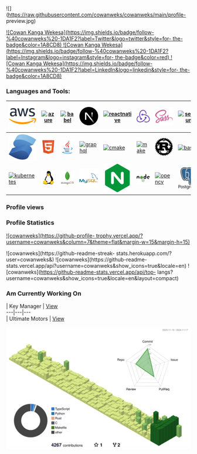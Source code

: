 ![](https://raw.githubusercontent.com/cowanweks/cowanweks/main/profile-
preview.jpg)

[ ![Cowan Kanga
Wekesa](https://img.shields.io/badge/follow-%40cowanweks%20-1DA1F2?label=Twitter&logo=twitter&style=for-
the-badge&color=1A8CD8) ](http://twitter.com/cowanweks) [ ![Cowan Kanga
Wekesa](https://img.shields.io/badge/follow-%40cowanweks%20-1DA1F2?label=Instagram&logo=instagram&style=for-
the-badge&color=red) ](http://instagram.com/cowanweks) [ ![Cowan Kanga
Wekesa](https://img.shields.io/badge/follow-%40cowanweks%20-1DA1F2?label=LinkedIn&logo=linkedin&style=for-
the-badge&color=1A8CD8) ](http://linkedin.com//in/cowanweks)

### Languages and Tools:

[ ![aws](https://raw.githubusercontent.com/devicons/devicon/master/icons/amazonwebservices/amazonwebservices-original-wordmark.svg) ](https://aws.amazon.com) |  [ ![azure](https://www.vectorlogo.zone/logos/microsoft_azure/microsoft_azure-icon.svg) ](https://azure.microsoft.com/en-in/) |  [ ![babel](https://www.vectorlogo.zone/logos/babeljs/babeljs-icon.svg) ](https://babeljs.io/) |  [ ![nextjs](https://raw.githubusercontent.com/devicons/devicon/master/icons/nextjs/nextjs-original.svg) ](https://www.nextjs.org) |  [ ![reactnative](https://reactnative.dev/img/header_logo.svg) ](https://reactnative.dev/) |  [ ![redux](https://raw.githubusercontent.com/devicons/devicon/master/icons/redux/redux-original.svg) ](https://redux.js.org) |  [ ![sass](https://raw.githubusercontent.com/devicons/devicon/master/icons/sass/sass-original.svg) ](https://sass-lang.com) |  [ ![selenium](https://raw.githubusercontent.com/detain/svg-logos/780f25886640cef088af994181646db2f6b1a3f8/svg/selenium-logo.svg) ](https://www.selenium.dev) |  [ ![sqlite](https://www.vectorlogo.zone/logos/sqlite/sqlite-icon.svg) ](https://www.sqlite.org/) |  [ ![tailwind](https://www.vectorlogo.zone/logos/tailwindcss/tailwindcss-icon.svg) ](https://tailwindcss.com/) |  [ ![typescript](https://raw.githubusercontent.com/devicons/devicon/master/icons/typescript/typescript-original.svg) ](https://www.typescriptlang.org/) |  [ ![webpack](https://raw.githubusercontent.com/devicons/devicon/d00d0969292a6569d45b06d3f350f463a0107b0d/icons/webpack/webpack-original-wordmark.svg) ](https://webpack.js.org) |  [ ![axios](https://raw.githubusercontent.com/devicons/devicon/master/icons/axios/axios-plain.svg) ](https://www.axios.com) |  [ ![git](https://www.vectorlogo.zone/logos/git-scm/git-scm-icon.svg) ](https://git-scm.com/) |  [ ![apache](https://raw.githubusercontent.com/devicons/devicon/master/icons/apache/apache-original.svg) ](https://apache.org) |  [ ![docker](https://raw.githubusercontent.com/devicons/devicon/master/icons/docker/docker-original.svg) ](https://www.docker.com/) |  [ ![gcc](https://raw.githubusercontent.com/devicons/devicon/master/icons/gcc/gcc-original.svg) ](https://gcc.gnu.org) |  [ ![llvm](https://raw.githubusercontent.com/devicons/devicon/master/icons/llvm/llvm-original.svg) ](https://llvm.org)  
---|---|---|---|---|---|---|---|---|---|---|---|---|---|---|---|---|---  
[ ![solidjs](https://raw.githubusercontent.com/devicons/devicon/master/icons/solidjs/solidjs-original.svg) ](https://www.solidjs.com) |  [ ![solidjs](https://raw.githubusercontent.com/devicons/devicon/master/icons/html5/html5-original.svg) ](https://www.solidjs.com) |  [ ![java](https://raw.githubusercontent.com/devicons/devicon/master/icons/java/java-original.svg) ](https://www.java.com) |  [ ![graphql](https://www.vectorlogo.zone/logos/graphql/graphql-icon.svg) ](https://graphql.org) |  [ ![cmake](https://www.vectorlogo.zone/logos/cmake/cmake-icon.svg) ](https://cmake.org) |  [ ![make](https://www.vectorlogo.zone/logos/springio/springio-icon.svg) ](https://www.spring.io) |  [ ![rust](https://raw.githubusercontent.com/devicons/devicon/master/icons/rust/rust-original.svg) ](https://www.rust-lang.org) |  [ ![bash](https://www.vectorlogo.zone/logos/gnu_bash/gnu_bash-icon.svg) ](https://www.gnu.org/software/bash/) |  [ ![c](https://raw.githubusercontent.com/devicons/devicon/master/icons/c/c-original.svg)](https://www.cprogramming.com/) |  [ ![cplusplus](https://raw.githubusercontent.com/devicons/devicon/master/icons/cplusplus/cplusplus-original.svg)](https://www.w3schools.com/cpp/) |  [ ![css3](https://raw.githubusercontent.com/devicons/devicon/master/icons/css3/css3-original-wordmark.svg) ](https://www.w3schools.com/css/) |  [ ![django](https://cdn.worldvectorlogo.com/logos/django.svg) ](https://www.djangoproject.com/) |  [ ![docker](https://raw.githubusercontent.com/devicons/devicon/master/icons/docker/docker-original-wordmark.svg) ](https://www.docker.com/) |  [ ![electron](https://raw.githubusercontent.com/devicons/devicon/master/icons/electron/electron-original.svg) ](https://www.electronjs.org) |  [ ![express](https://raw.githubusercontent.com/devicons/devicon/master/icons/express/express-original-wordmark.svg) ](https://expressjs.com) |  [ ![figma](https://www.vectorlogo.zone/logos/figma/figma-icon.svg) ](https://www.figma.com/) |  [ ![flask](https://raw.githubusercontent.com/devicons/devicon/master/icons/flask/flask-original.svg) ](https://flask.palletsprojects.com) |  [ ![haskell](https://upload.wikimedia.org/wikipedia/commons/1/1c/Haskell-Logo.svg) ](https://www.haskell.org)  
[ ![kubernetes](https://www.vectorlogo.zone/logos/kubernetes/kubernetes-icon.svg) ](https://kubernetes.io) |  [ ![linux](https://raw.githubusercontent.com/devicons/devicon/master/icons/linux/linux-original.svg) ](https://www.linux.org/) |  [ ![mongodb](https://raw.githubusercontent.com/devicons/devicon/master/icons/mongodb/mongodb-original-wordmark.svg) ](https://www.mongodb.com/) |  [ ![mysql](https://raw.githubusercontent.com/devicons/devicon/master/icons/mysql/mysql-original-wordmark.svg) ](https://www.mysql.com/) |  [ ![nginx](https://raw.githubusercontent.com/devicons/devicon/master/icons/nginx/nginx-original.svg) ](https://www.nginx.com) |  [ ![nodejs](https://raw.githubusercontent.com/devicons/devicon/master/icons/nodejs/nodejs-original-wordmark.svg) ](https://nodejs.org) |  [ ![opencv](https://www.vectorlogo.zone/logos/opencv/opencv-icon.svg) ](https://opencv.org/) |  [ ![postgresql](https://raw.githubusercontent.com/devicons/devicon/master/icons/postgresql/postgresql-original-wordmark.svg) ](https://www.postgresql.org) |  [ ![postman](https://www.vectorlogo.zone/logos/getpostman/getpostman-icon.svg) ](https://postman.com) |  [ ![python](https://raw.githubusercontent.com/devicons/devicon/master/icons/python/python-original.svg) ](https://www.python.org) |  [ ![react](https://raw.githubusercontent.com/devicons/devicon/master/icons/react/react-original-wordmark.svg) ](https://reactjs.org/) |  [ ![vuejs](https://raw.githubusercontent.com/devicons/devicon/master/icons/vuejs/vuejs-original.svg) ](https://www.vuejs.org) |  [ ![heroku](https://www.vectorlogo.zone/logos/heroku/heroku-icon.svg) ](https://heroku.com) |  [ ![illustrator](https://raw.githubusercontent.com/devicons/devicon/master/icons/sqlalchemy/sqlalchemy-original.svg) ](https://www.sqlalchemy.org) |  [ ![javascript](https://raw.githubusercontent.com/devicons/devicon/master/icons/javascript/javascript-original.svg) ](https://developer.mozilla.org/en-US/docs/Web/JavaScript)  
  
### Profile views

### Profile Statistics

[ ![cowanweks](https://github-profile-
trophy.vercel.app/?username=cowanweks&column=7&theme=flat&margin-w=15&margin-h=15)
](https://github.com/ryo-ma/github-profile-trophy)

![cowanweks](https://github-readme-streak-
stats.herokuapp.com/?user=cowanweks&) ![cowanweks](https://github-readme-
stats.vercel.app/api?username=cowanweks&show_icons=true&locale=en)
![cowanweks](https://github-readme-stats.vercel.app/api/top-
langs?username=cowanweks&show_icons=true&locale=en&layout=compact)

### Am Currently Working On

|  Key Manager  | [View](https://github.com/cowanweks/keyman)  
---|---|---  
| Ultimate Motors | [View](https://github.com/cowanweks/ultimate-motors)  
  
![](./profile-3d-contrib/profile-green-animate.svg)

